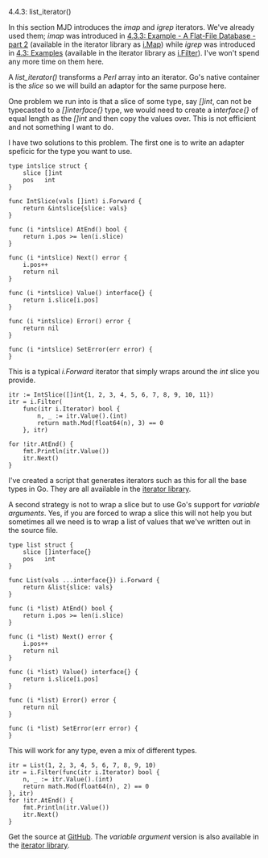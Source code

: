 4.4.3: list_iterator()

In this section MJD introduces the *imap* and *igrep* iterators. We've already used them; *imap* was introduced in [4.3.3: Example - A Flat-File Database - part 2]() (available in the iterator library as [i.Map](https://github.com/mg/i/blob/master/map.go)) while *igrep* was introduced in [4.3: Examples]() (available in the iterator library as [i.Filter](https://github.com/mg/i/blob/master/filter.go)). I've won't spend any more time on them here.

A *list_iterator()* transforms a *Perl* array into an iterator. Go's native container is the *slice* so we will build an adaptor for the same purpose here.

One problem we run into is that a slice of some type, say *[]int*, can not be typecasted to a *[]interface{}* type, we would need to create a i*nterface{}* of equal length as the *[]int* and then copy the values over. This is not efficient and not something I want to do.

I have two solutions to this problem. The first one is to write an adapter speficic for the type you want to use.

    type intslice struct {
        slice []int
        pos   int
    }
    
    func IntSlice(vals []int) i.Forward {
        return &intslice{slice: vals}
    }
    
    func (i *intslice) AtEnd() bool {
        return i.pos >= len(i.slice)
    }
    
    func (i *intslice) Next() error {
        i.pos++
        return nil
    }
    
    func (i *intslice) Value() interface{} {
        return i.slice[i.pos]
    }
    
    func (i *intslice) Error() error {
        return nil
    }
    
    func (i *intslice) SetError(err error) {
    }


This is a typical *i.Forward* iterator that simply wraps around the *int* slice you provide.

    itr := IntSlice([]int{1, 2, 3, 4, 5, 6, 7, 8, 9, 10, 11})
    itr = i.Filter(
        func(itr i.Iterator) bool {
            n, _ := itr.Value().(int)
            return math.Mod(float64(n), 3) == 0
        }, itr)
    
    for !itr.AtEnd() {
        fmt.Println(itr.Value())
        itr.Next()
    }

I've created a script that generates iterators such as this for all the base types in Go. They are all available in the [iterator library](https://github.com/mg/i).

A second strategy is not to wrap a slice but to use Go's support for *variable arguments*. Yes, if you are forced to wrap a slice this will not help you but sometimes all we need is to wrap a list of values that we've written out in the source file.

    type list struct {
        slice []interface{}
        pos   int
    }
    
    func List(vals ...interface{}) i.Forward {
        return &list{slice: vals}
    }
    
    func (i *list) AtEnd() bool {
        return i.pos >= len(i.slice)
    }
    
    func (i *list) Next() error {
        i.pos++
        return nil
    }
    
    func (i *list) Value() interface{} {
        return i.slice[i.pos]
    }
    
    func (i *list) Error() error {
        return nil
    }
    
    func (i *list) SetError(err error) {
    }


This will work for any type, even a mix of different types.

    itr = List(1, 2, 3, 4, 5, 6, 7, 8, 9, 10)
    itr = i.Filter(func(itr i.Iterator) bool {
        n, _ := itr.Value().(int)
        return math.Mod(float64(n), 2) == 0
    }, itr)
    for !itr.AtEnd() {
        fmt.Println(itr.Value())
        itr.Next()
    }

Get the source at [GitHub](https://github.com/mg/hog/blob/master/c4/list.go). The *variable argument* version is also available in the [iterator library](https://github.com/mg/i/blob/master/list.go).